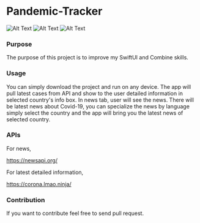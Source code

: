 # Pandemic-Tracker

![Alt Text](https://media.giphy.com/media/ViIVW0EAV6vTjILgYI/giphy.gif) ![Alt Text](https://media.giphy.com/media/mF4dcxqBPsjCyWXZdl/giphy.gif) ![Alt Text](https://media.giphy.com/media/j5QV63EALXRAwfH9XO/giphy.gif) 

### __Purpose__

The purpose of this project is to improve my SwiftUI and Combine skills. 

### __Usage__

You can simply download the project and run on any device. The app will pull latest cases from API and show to the user detailed information in selected country's info box. In news tab, user will see the news. There will be latest news about Covid-19, you can specialize the news by language simply select the country and the app will bring you the latest news of selected country.

### __APIs__

For news,

https://newsapi.org/

For latest detailed information, 

https://corona.lmao.ninja/

### __Contribution__

If you want to contribute feel free to send pull request.
